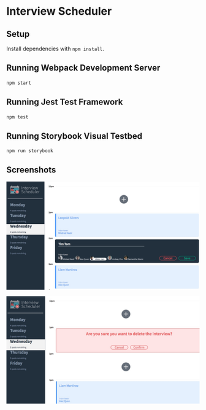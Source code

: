 # Interview Scheduler

## Setup

Install dependencies with `npm install`.

## Running Webpack Development Server

```sh
npm start
```

## Running Jest Test Framework

```sh
npm test
```

## Running Storybook Visual Testbed

```sh
npm run storybook
```

## Screenshots

![](https://github.com/therealarcher/scheduler/blob/master/docs/Scheduler%20add.jpeg)

![](https://github.com/therealarcher/scheduler/blob/master/docs/Scheduler%20delete.jpeg)
